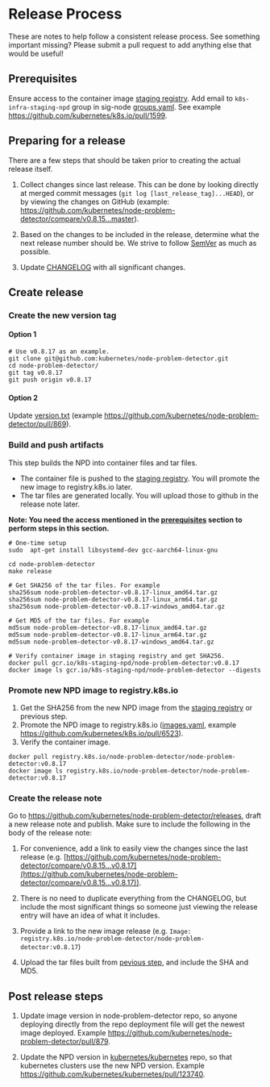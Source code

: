 # Release Process

These are notes to help follow a consistent release process. See something
important missing? Please submit a pull request to add anything else that would
be useful!

## Prerequisites

Ensure access to the container image [staging registry](https://console.cloud.google.com/gcr/images/k8s-staging-npd/global/node-problem-detector).
Add email to `k8s-infra-staging-npd` group in sig-node [groups.yaml](https://github.com/kubernetes/k8s.io/blob/main/groups/sig-node/groups.yaml).
See example https://github.com/kubernetes/k8s.io/pull/1599.

## Preparing for a release

There are a few steps that should be taken prior to creating the actual release
itself.

1. Collect changes since last release. This can be done by looking directly at
   merged commit messages (``git log [last_release_tag]...HEAD``), or by
   viewing the changes on GitHub (example: https://github.com/kubernetes/node-problem-detector/compare/v0.8.15...master).

2. Based on the changes to be included in the release, determine what the next
   release number should be. We strive to follow [SemVer](https://semver.org/)
   as much as possible.

3. Update [CHANGELOG](https://github.com/kubernetes/node-problem-detector/blob/master/CHANGELOG.md)
   with all significant changes.

## Create release

### Create the new version tag

#### Option 1
```
# Use v0.8.17 as an example.
git clone git@github.com:kubernetes/node-problem-detector.git
cd node-problem-detector/
git tag v0.8.17
git push origin v0.8.17
```

#### Option 2
Update [version.txt](https://github.com/kubernetes/node-problem-detector/blob/master/version.txt)
(example https://github.com/kubernetes/node-problem-detector/pull/869).

### Build and push artifacts
This step builds the NPD into container files and tar files.
- The container file is pushed to the [staging registry](https://console.cloud.google.com/gcr/images/k8s-staging-npd/global/node-problem-detector).
  You will promote the new image to registry.k8s.io later.
- The tar files are generated locally. You will upload those to github in the
  release note later.

**Note: You need the access mentioned in the [prerequisites](#prerequisites)
section to perform steps in this section.**

```
# One-time setup
sudo  apt-get install libsystemd-dev gcc-aarch64-linux-gnu

cd node-problem-detector
make release

# Get SHA256 of the tar files. For example
sha256sum node-problem-detector-v0.8.17-linux_amd64.tar.gz
sha256sum node-problem-detector-v0.8.17-linux_arm64.tar.gz
sha256sum node-problem-detector-v0.8.17-windows_amd64.tar.gz

# Get MD5 of the tar files. For example
md5sum node-problem-detector-v0.8.17-linux_amd64.tar.gz
md5sum node-problem-detector-v0.8.17-linux_arm64.tar.gz
md5sum node-problem-detector-v0.8.17-windows_amd64.tar.gz

# Verify container image in staging registry and get SHA256.
docker pull gcr.io/k8s-staging-npd/node-problem-detector:v0.8.17
docker image ls gcr.io/k8s-staging-npd/node-problem-detector --digests
```

### Promote new NPD image to registry.k8s.io
1. Get the SHA256 from the new NPD image from the [staging registry](https://console.cloud.google.com/gcr/images/k8s-staging-npd/global/node-problem-detector)
   or previous step.
2. Promote the NPD image to registry.k8s.io ([images.yaml](https://github.com/kubernetes/k8s.io/blob/main/registry.k8s.io/images/k8s-staging-npd/images.yaml), example https://github.com/kubernetes/k8s.io/pull/6523).
3. Verify the container image.
```
docker pull registry.k8s.io/node-problem-detector/node-problem-detector:v0.8.17
docker image ls registry.k8s.io/node-problem-detector/node-problem-detector:v0.8.17
```

### Create the release note

Go to https://github.com/kubernetes/node-problem-detector/releases, draft a new
release note and publish. Make sure to include the following in the body of the
release note:

1. For convenience, add a link to easily view the changes since the last
   release (e.g.
   [https://github.com/kubernetes/node-problem-detector/compare/v0.8.15...v0.8.17](https://github.com/kubernetes/node-problem-detector/compare/v0.8.15...v0.8.17)).

2. There is no need to duplicate everything from the CHANGELOG, but include the
   most significant things so someone just viewing the release entry will have
   an idea of what it includes.

3. Provide a link to the new image release (e.g. `Image:
   registry.k8s.io/node-problem-detector/node-problem-detector:v0.8.17`)

4. Upload the tar files built from [pevious step](#build-and-push-artifacts),
   and include the SHA and MD5.

## Post release steps

1. Update image version in node-problem-detector repo, so anyone deploying
   directly from the repo deployment file will get the newest image deployed.
   Example https://github.com/kubernetes/node-problem-detector/pull/879.

2. Update the NPD version in [kubernetes/kubernetes](https://github.com/kubernetes/kubernetes)
   repo, so that kubernetes clusters use the new NPD version. Example
   https://github.com/kubernetes/kubernetes/pull/123740.
